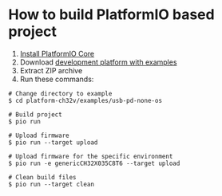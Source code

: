 How to build PlatformIO based project
=====================================

1. [Install PlatformIO Core](https://docs.platformio.org/page/core.html)
2. Download [development platform with examples](https://github.com/Community-PIO-CH32V/platform-ch32v/archive/develop.zip)
3. Extract ZIP archive
4. Run these commands:

```shell
# Change directory to example
$ cd platform-ch32v/examples/usb-pd-none-os

# Build project
$ pio run

# Upload firmware
$ pio run --target upload

# Upload firmware for the specific environment
$ pio run -e genericCH32X035C8T6 --target upload

# Clean build files
$ pio run --target clean
```
